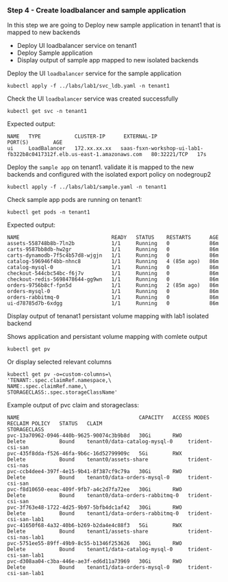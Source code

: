 ### Step 4 - Create loadbalancer and sample application
In this step we are going to Deploy new sample application in tenant1 that is mapped to new backends
* Deploy UI loadbalancer service on tenant1
* Deploy Sample application 
* Display output of sample app mapped to new isolated backends

Deploy the UI `loadbalancer` service for the sample application 
```shell
kubectl apply -f ../labs/lab1/svc_ldb.yaml -n tenant1
```

Check the UI `loadbalancer` service was created successfully
```shell
kubectl get svc -n tenant1
```
Expected output:
```shell
NAME   TYPE           CLUSTER-IP      EXTERNAL-IP                                                               PORT(S)        AGE
ui     LoadBalancer   172.xx.xx.xx   saas-fsxn-workshop-ui-lab1-fb322b8c0417312f.elb.us-east-1.amazonaws.com   80:32221/TCP   17s
```

Deploy the `sample app` on tenant1. validate it is mapped to the new backends and configured with the isolated export policy on nodegroup2 

```shell
kubectl apply -f ../labs/lab1/sample.yaml -n tenant1
```
Check sample app pods are running on tenant1:
```shell
kubectl get pods -n tenant1 
```
Expected output:
```shell
NAME                              READY   STATUS    RESTARTS      AGE
assets-558748b8b-7ln2b            1/1     Running   0             86m
carts-9587bb8db-hw2gr             1/1     Running   0             86m
carts-dynamodb-7f5c4b57d8-wjgjn   1/1     Running   0             86m
catalog-596946f4bb-nhnc8          1/1     Running   4 (85m ago)   86m
catalog-mysql-0                   1/1     Running   0             86m
checkout-544cbc54bc-f6j7v         1/1     Running   0             86m
checkout-redis-5698478644-gg9wn   1/1     Running   0             86m
orders-9756b8cf-fpn5d             1/1     Running   2 (85m ago)   86m
orders-mysql-0                    1/1     Running   0             86m
orders-rabbitmq-0                 1/1     Running   0             86m
ui-d78785d7b-6xdgg                1/1     Running   0             86m
```

Display output of tenanat1 persistant volume mapping with lab1 isolated backend

Shows application and persistant volume mapping with comlete output
```shell
kubectl get pv
```
Or display selected relevant columns
```shell
kubectl get pv -o=custom-columns=\
'TENANT:.spec.claimRef.namespace,\
NAME:.spec.claimRef.name,\
STORAGECLASS:.spec.storageClassName'
```

Example output of pvc claim and storageclass:
```shell
NAME                                       CAPACITY   ACCESS MODES   RECLAIM POLICY   STATUS   CLAIM                            STORAGECLASS          
pvc-13a70962-0946-440b-9625-90074c3b9b8d   30Gi       RWO            Delete           Bound    tenant0/data-catalog-mysql-0     trident-csi-san       
pvc-435f8dda-f526-46fa-9b6c-16d52799909c   5Gi        RWX            Delete           Bound    tenant0/assets-share             trident-csi-nas       
pvc-ccb4dee4-397f-4e15-9b41-8f387cf9c79a   30Gi       RWO            Delete           Bound    tenant0/data-orders-mysql-0      trident-csi-san       
pvc-f8d10650-eeac-409f-9fb7-a4c2d7fa72ee   30Gi       RWO            Delete           Bound    tenant0/data-orders-rabbitmq-0   trident-csi-san       
pvc-3f763e48-1722-4d25-9b97-5bfb4dc1af42   30Gi       RWO            Delete           Bound    tenant1/data-orders-rabbitmq-0   trident-csi-san-lab1  
pvc-41650f68-4a32-40b6-b269-b2da4e4c88f3   5Gi        RWX            Delete           Bound    tenant1/assets-share             trident-csi-nas-lab1  
pvc-5751ee55-89ff-49b9-8c55-b1346f253626   30Gi       RWO            Delete           Bound    tenant1/data-catalog-mysql-0     trident-csi-san-lab1  
pvc-d308aa04-c3ba-446e-ae3f-ed6d11a73969   30Gi       RWO            Delete           Bound    tenant1/data-orders-mysql-0      trident-csi-san-lab1  
```

